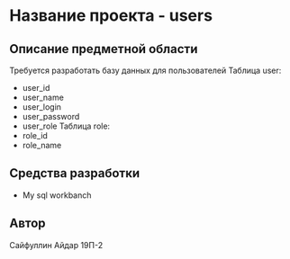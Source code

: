 # Название проекта - users
## Описание предметной области
Требуется разработать базу данных для пользователей
Таблица user:
- user_id
- user_name
- user_login
- user_password
- user_role
Таблица role:
- role_id
- role_name
## Средства разработки
- My sql workbanch
## Автор
Сайфуллин Айдар 19П-2
